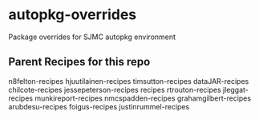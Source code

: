 autopkg-overrides
=================

Package overrides for SJMC autopkg environment

## Parent Recipes for this repo

n8felton-recipes
hjuutilainen-recipes
timsutton-recipes
dataJAR-recipes
chilcote-recipes
jessepeterson-recipes
recipes
rtrouton-recipes
jleggat-recipes
munkireport-recipes
nmcspadden-recipes
grahamgilbert-recipes
arubdesu-recipes
foigus-recipes
justinrummel-recipes
